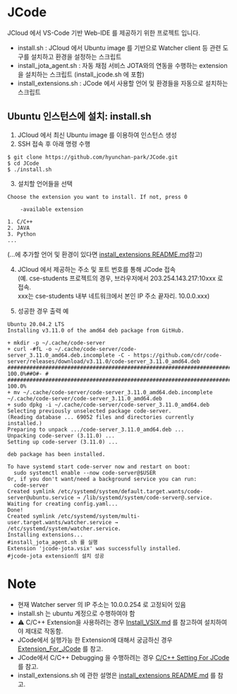 # JCode
JCloud 에서 VS-Code 기반 Web-IDE 를 제공하기 위한 프로젝트 입니다. 
- install.sh : JCloud 에서 Ubuntu image 를 기반으로 Watcher client 등 관련 도구를 설치하고 환경을 설정하는 스크립트 
- install_jota_agent.sh : 자동 채점 서비스 JOTA와의 연동을 수행하는 extension 을 설치하는 스크립트 (install_jcode.sh 에 포함)
- install_extensions.sh : JCode 에서 사용할 언어 및 환경들을 자동으로 설치하는 스크립트

## Ubuntu 인스턴스에 설치: install.sh
1. JCloud 에서 최신 Ubuntu image 를 이용하여 인스턴스 생성
2. SSH 접속 후 아래 명령 수행

```
$ git clone https://github.com/hyunchan-park/JCode.git
$ cd JCode
$ ./install.sh
```
3. 설치할 언어들을 선택
```
Choose the extension you want to install. If not, press 0

	-available extension

1. C/C++
2. JAVA
3. Python
...            
```
(...에 추가할 언어 및 환경이 있다면 [install_extensions README.md][4]참고)

4. JCloud 에서 제공하는 주소 및 포트 번호를 통해 JCode 접속  
   (예. cse-students 프로젝트의 경우, 브라우저에서 203.254.143.217:10xxx 로 접속.  
   xxx는 cse-students 내부 네트워크에서 본인 IP 주소 끝자리. 10.0.0.xxx)

5. 성공한 경우 출력 예
```
Ubuntu 20.04.2 LTS
Installing v3.11.0 of the amd64 deb package from GitHub.

+ mkdir -p ~/.cache/code-server
+ curl -#fL -o ~/.cache/code-server/code-server_3.11.0_amd64.deb.incomplete -C - https://github.com/cdr/code-server/releases/download/v3.11.0/code-server_3.11.0_amd64.deb
######################################################################## 100.0%##O#- #                          ######################################################################## 100.0%
+ mv ~/.cache/code-server/code-server_3.11.0_amd64.deb.incomplete ~/.cache/code-server/code-server_3.11.0_amd64.deb
+ sudo dpkg -i ~/.cache/code-server/code-server_3.11.0_amd64.deb
Selecting previously unselected package code-server.
(Reading database ... 69052 files and directories currently installed.)
Preparing to unpack .../code-server_3.11.0_amd64.deb ...
Unpacking code-server (3.11.0) ...
Setting up code-server (3.11.0) ...

deb package has been installed.

To have systemd start code-server now and restart on boot:
  sudo systemctl enable --now code-server@$USER
Or, if you don't want/need a background service you can run:
  code-server
Created symlink /etc/systemd/system/default.target.wants/code-server@ubuntu.service → /lib/systemd/system/code-server@.service.
Waiting for creating config.yaml...
Done!
Created symlink /etc/systemd/system/multi-user.target.wants/watcher.service → /etc/systemd/system/watcher.service.
Installing extensions...                                          #install_jota_agent.sh 를 실행
Extension 'jcode-jota.vsix' was successfully installed.           #jcode-jota extension의 설치 성공
```

# Note
- 현재 Watcher server 의 IP 주소는 10.0.0.254 로 고정되어 있음
- install.sh 는 ubuntu 계정으로 수행하여야 함
- ⚠ C/C++ Extension을 사용하려는 경우 [Install_VSIX.md][1] 를 참고하여 설치하여야 제대로 작동함.
- JCode에서 실행가능 한 Extension에 대해서 궁금하신 경우 [Extension_For_JCode][2] 를 참고.
- JCode에서 C/C++ Debugging 을 수행하려는 경우 [C/C++ Setting For JCode][3] 를 참고.
- install_extensions.sh 에 관한 설명은 [install_extensions README.md][4] 를 참고.

[1]: https://github.com/GangSSun/JCode/blob/dd075dbd3eeef236084842b097bb3212a49f5855/Install_By_VSIX.md "Install_VSIX"
[2]: https://github.com/GangSSun/JCode_Extension_Documentation/blob/99d8aa389d94fedcf78c8c9e96ca916ab9047654/README.md "Extension For JCode"
[3]: https://github.com/brixno/JCode/blob/main/HowToDebug_C.md ""
[4]: https://github.com/brixno/JCode/blob/main/HowToDebug_C.md ""
